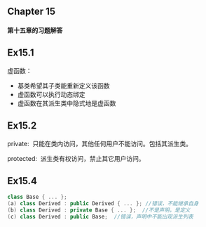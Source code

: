 ## Chapter 15
#### **第十五章的习题解答**

## Ex15.1
虚函数：
- 基类希望其子类能重新定义该函数
- 虚函数可以执行动态绑定
- 虚函数在其派生类中隐式地是虚函数

## Ex15.2
private:
  只能在类内访问，其他任何用户不能访问。包括其派生类。
  
protected:
  派生类有权访问，禁止其它用户访问。

## Ex15.4
```C++
class Base { ... };
(a) class Derived : public Derived { ... }; //错误，不能继承自身
(b) class Derived : private Base { ... };  //不是声明，是定义
(c) class Derived : public Base;  //错误，声明中不能出现派生列表
```
